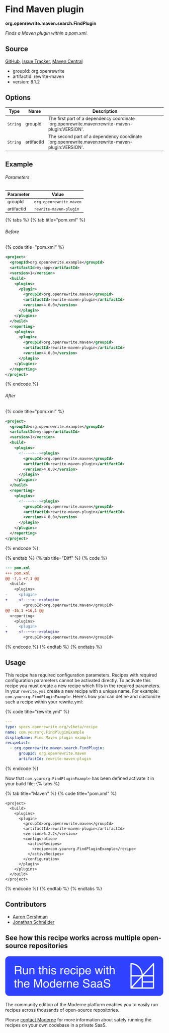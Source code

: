 # Find Maven plugin

**org.openrewrite.maven.search.FindPlugin**

_Finds a Maven plugin within a pom.xml._

## Source

[GitHub](https://github.com/openrewrite/rewrite/blob/main/rewrite-maven/src/main/java/org/openrewrite/maven/search/FindPlugin.java), [Issue Tracker](https://github.com/openrewrite/rewrite/issues), [Maven Central](https://central.sonatype.com/artifact/org.openrewrite/rewrite-maven/8.1.2/jar)

* groupId: org.openrewrite
* artifactId: rewrite-maven
* version: 8.1.2

## Options

| Type | Name | Description |
| -- | -- | -- |
| `String` | groupId | The first part of a dependency coordinate 'org.openrewrite.maven:rewrite-maven-plugin:VERSION'. |
| `String` | artifactId | The second part of a dependency coordinate 'org.openrewrite.maven:rewrite-maven-plugin:VERSION'. |

## Example

###### Parameters
| Parameter | Value |
| -- | -- |
|groupId|`org.openrewrite.maven`|
|artifactId|`rewrite-maven-plugin`|


{% tabs %}
{% tab title="pom.xml" %}

###### Before
{% code title="pom.xml" %}
```xml
<project>
  <groupId>org.openrewrite.example</groupId>
  <artifactId>my-app</artifactId>
  <version>1</version>
  <build>
    <plugins>
      <plugin>
        <groupId>org.openrewrite.maven</groupId>
        <artifactId>rewrite-maven-plugin</artifactId>
        <version>4.0.0</version>
      </plugin>
    </plugins>
  </build>
  <reporting>
    <plugins>
      <plugin>
        <groupId>org.openrewrite.maven</groupId>
        <artifactId>rewrite-maven-plugin</artifactId>
        <version>4.0.0</version>
      </plugin>
    </plugins>
  </reporting>
</project>
```
{% endcode %}

###### After
{% code title="pom.xml" %}
```xml
<project>
  <groupId>org.openrewrite.example</groupId>
  <artifactId>my-app</artifactId>
  <version>1</version>
  <build>
    <plugins>
      <!--~~>--><plugin>
        <groupId>org.openrewrite.maven</groupId>
        <artifactId>rewrite-maven-plugin</artifactId>
        <version>4.0.0</version>
      </plugin>
    </plugins>
  </build>
  <reporting>
    <plugins>
      <!--~~>--><plugin>
        <groupId>org.openrewrite.maven</groupId>
        <artifactId>rewrite-maven-plugin</artifactId>
        <version>4.0.0</version>
      </plugin>
    </plugins>
  </reporting>
</project>
```
{% endcode %}

{% endtab %}
{% tab title="Diff" %}
{% code %}
```diff
--- pom.xml
+++ pom.xml
@@ -7,1 +7,1 @@
  <build>
    <plugins>
-     <plugin>
+     <!--~~>--><plugin>
        <groupId>org.openrewrite.maven</groupId>
@@ -16,1 +16,1 @@
  <reporting>
    <plugins>
-     <plugin>
+     <!--~~>--><plugin>
        <groupId>org.openrewrite.maven</groupId>
```
{% endcode %}
{% endtab %}
{% endtabs %}


## Usage

This recipe has required configuration parameters. Recipes with required configuration parameters cannot be activated directly. To activate this recipe you must create a new recipe which fills in the required parameters. In your `rewrite.yml` create a new recipe with a unique name. For example: `com.yourorg.FindPluginExample`.
Here's how you can define and customize such a recipe within your rewrite.yml:

{% code title="rewrite.yml" %}
```yaml
---
type: specs.openrewrite.org/v1beta/recipe
name: com.yourorg.FindPluginExample
displayName: Find Maven plugin example
recipeList:
  - org.openrewrite.maven.search.FindPlugin:
      groupId: org.openrewrite.maven
      artifactId: rewrite-maven-plugin
```
{% endcode %}

Now that `com.yourorg.FindPluginExample` has been defined activate it in your build file:
{% tabs %}

{% tab title="Maven" %}
{% code title="pom.xml" %}
```markup
<project>
  <build>
    <plugins>
      <plugin>
        <groupId>org.openrewrite.maven</groupId>
        <artifactId>rewrite-maven-plugin</artifactId>
        <version>5.2.2</version>
        <configuration>
          <activeRecipes>
            <recipe>com.yourorg.FindPluginExample</recipe>
          </activeRecipes>
        </configuration>
      </plugin>
    </plugins>
  </build>
</project>
```
{% endcode %}
{% endtab %}
{% endtabs %}

## Contributors
* [Aaron Gershman](5619476+aegershman@users.noreply.github.com)
* [Jonathan Schnéider](jkschneider@gmail.com)


## See how this recipe works across multiple open-source repositories

[![Moderne Link Image](/.gitbook/assets/ModerneRecipeButton.png)](https://app.moderne.io/recipes/org.openrewrite.maven.search.FindPlugin)

The community edition of the Moderne platform enables you to easily run recipes across thousands of open-source repositories.

Please [contact Moderne](https://moderne.io/product) for more information about safely running the recipes on your own codebase in a private SaaS.

